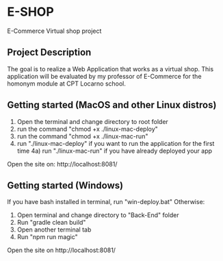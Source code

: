 # E-SHOP
E-Commerce Virtual shop project
## Project Description
The goal is to realize a Web Application
that works as a virtual shop. This application will be evaluated by my professor of E-Commerce for the homonym module at CPT Locarno school.
## Getting started (MacOS and other Linux distros)
1) Open the terminal and change directory to root folder
2) run the command "chmod +x ./linux-mac-deploy"
3) run the command "chmod +x ./linux-mac-run"
4) run "./linux-mac-deploy" if you want to run the application for the first time
4a) run "./linux-mac-run" if you have already deployed your app

Open the site on: http://localhost:8081/

## Getting started (Windows)
If you have bash installed in terminal, run "win-deploy.bat"
Otherwise:
1) Open terminal and change directory to "Back-End" folder
2) Run "gradle clean build"
3) Open another terminal tab
4) Run "npm run magic"

Open the site on http://localhost:8081/

